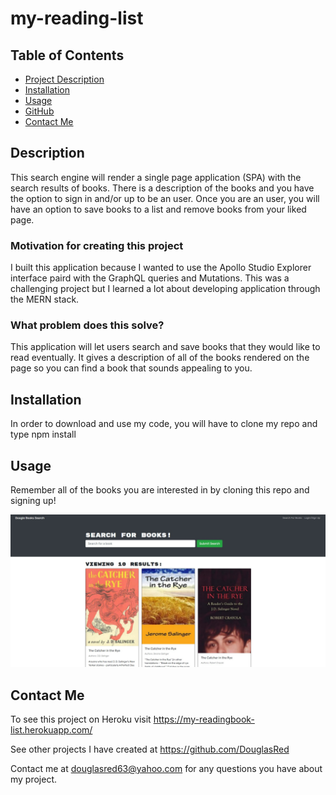 # my-reading-list

## Table of Contents

- [Project Description](#Description)
- [Installation](#Installation)
- [Usage](#Usage)
- [GitHub](#GitHub)
- [Contact Me](#ContactMe)

## Description

This search engine will render a single page application (SPA) with the search results of books. There is a description of the books and you have the option to sign in and/or up to be an user. Once you are an user, you will have an option to save books to a list and remove books from your liked page.

### Motivation for creating this project

I built this application because I wanted to use the Apollo Studio Explorer interface paird with the GraphQL queries and Mutations. This was a challenging project but I learned a lot about developing application through the MERN stack.

### What problem does this solve?

This application will let users search and save books that they would like to read eventually. It gives a description of all of the books rendered on the page so you can find a book that sounds appealing to you.

## Installation

In order to download and use my code, you will have to clone my repo and type npm install

## Usage

Remember all of the books you are interested in by cloning this repo and signing up!

![Alt text](./client/public/assests/images/google-search-image.jpg)

## Contact Me

To see this project on Heroku visit https://my-readingbook-list.herokuapp.com/

See other projects I have created at https://github.com/DouglasRed

Contact me at douglasred63@yahoo.com for any questions you have about my project.
